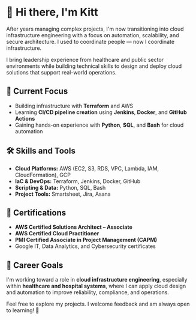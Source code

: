 # 👋 Hi there, I'm Kitt  
After years managing complex projects, I'm now transitioning into cloud infrastructure engineering with a focus on automation, scalability, and secure architecture. I used to coordinate people — now I coordinate infrastructure.

I bring leadership experience from healthcare and public sector environments while building technical skills to design and deploy cloud solutions that support real-world operations.

## 🔭 Current Focus
- Building infrastructure with **Terraform** and AWS
- Learning **CI/CD pipeline creation** using **Jenkins**, **Docker**, and **GitHub Actions**
- Gaining hands-on experience with **Python**, **SQL**, and **Bash** for cloud automation

## 🛠️ Skills and Tools
- **Cloud Platforms:** AWS (EC2, S3, RDS, VPC, Lambda, IAM, CloudFormation), GCP
- **IaC & DevOps:** Terraform, Jenkins, Docker, GitHub
- **Scripting & Data:** Python, SQL, Bash
- **Project Tools:** Smartsheet, Jira, Asana

## 📜 Certifications
- **AWS Certified Solutions Architect – Associate**
- **AWS Certified Cloud Practitioner**
- **PMI Certified Associate in Project Management (CAPM)**
- Google IT, Data Analytics, and Cybersecurity certificates

## 🎯 Career Goals
I'm working toward a role in **cloud infrastructure engineering**, especially within **healthcare and hospital systems**, where I can apply cloud design and automation to improve reliability, compliance, and operations.


Feel free to explore my projects. I welcome feedback and am always open to learning! 🤖
